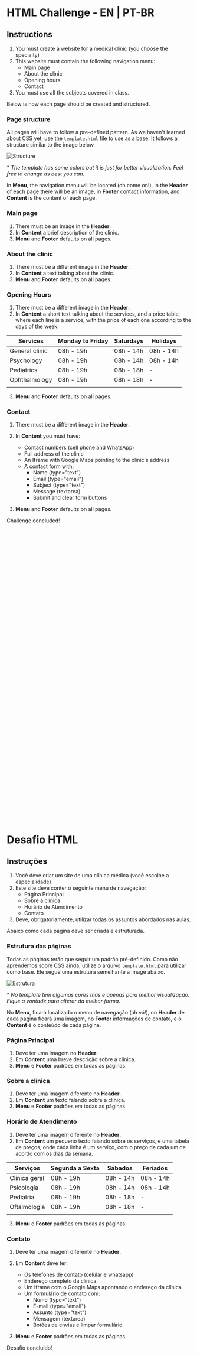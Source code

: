 # HTML Challenge - EN | PT-BR

## Instructions
1. You must create a website for a medical clinic (you choose the specialty)
2. This website must contain the following navigation menu:
     - Main page
     - About the clinic
     - Opening hours
     - Contact
3. You must use all the subjects covered in class.

Below is how each page should be created and structured.

### Page structure

All pages will have to follow a pre-defined pattern. As we haven't learned about CSS yet, use the `template.html` file to use as a base. It follows a structure similar to the image below.

![Structure](https://i.stack.imgur.com/9jI6f.gif)

\* _The template has some colors but it is just for better visualization. Feel free to change as best you can._

In **Menu**, the navigation menu will be located (oh come on!), in the **Header** of each page there will be an image, in **Footer** contact information, and **Content** is the content of each page.
### Main page
1. There must be an image in the **Header**.
2. In **Content** a brief description of the clinic.
3. **Menu** and **Footer** defaults on all pages.

### About the clinic
1. There must be a different image in the **Header**.
2. In **Content** a text talking about the clinic.
3. **Menu** and **Footer** defaults on all pages.

### Opening Hours
1. There must be a different image in the **Header**.
2. In **Content** a short text talking about the services, and a price table, where each line is a service, with the price of each one according to the days of the week.

|Services |Monday to Friday | Saturdays | Holidays |
|---|---|---|---|
|General clinic | 08h - 19h | 08h - 14h | 08h - 14h |
|Psychology | 08h - 19h | 08h - 14h | 08h - 14h |
|Pediatrics | 08h - 19h | 08h - 18h | - |
|Ophthalmology | 08h - 19h | 08h - 18h | - |
|||||

3. **Menu** and **Footer** defaults on all pages.


### Contact
1. There must be a different image in the **Header**.
2. In **Content** you must have:
     - Contact numbers (cell phone and WhatsApp)
     - Full address of the clinic
     - An Iframe with Google Maps pointing to the clinic's address
     - A contact form with:
         - Name (type="text")
         - Email (type="email")
         - Subject (type="text")
         - Message (textarea)
         - Submit and clear form buttons

3. **Menu** and **Footer** defaults on all pages.

Challenge concluded!
<br>
<br>
<br>
<br>
<br>
<br>
<br>
<br>
<br>
<br>
<br>
<br>
<br>
<br>
<br>
<br>
<br>
<br>
<br>
<br>
<br>
<br>
<br>
<br>
<br>
<br>
<br>
<br>
<br>
<br>
<br>
<br>
<br>
<br>
<br>
<br>
<br>
<br>
<br>
<br>
<br>
<br>
<br>
<br>
<br>
<br>
<br>
<br>

# Desafio HTML

## Instruções
1. Você deve criar um site de uma clínica médica (você escolhe a especialidade)
2. Este site deve conter o seguinte menu de navegação:
    - Página Principal
    - Sobre a clínica
    - Horário de Atendimento
    - Contato
3. Deve, obrigatoriamente, utilizar todas os assuntos abordados nas aulas.

Abaixo como cada página deve ser criada e estruturada.

### Estrutura das páginas

Todas as páginas terão que seguir um padrão pré-definido. Como não aprendemos sobre CSS ainda, utilize o arquivo `template.html` para utilizar como base. Ele segue uma estrutura semelhante a image abaixo.

![Estrutura](https://i.stack.imgur.com/9jI6f.gif)

\* _No template tem algumas cores mas é apenas para melhor visualização. Fique a vontade para alterar da melhor forma._

No **Menu**, ficará localizado o menu de navegação (ah vá!), no **Header** de cada página ficará uma imagem, no **Footer** informações de contato, e o **Content** é o conteúdo de cada página.
### Página Principal
1. Deve ter uma imagem no **Header**.
2. Em **Content** uma breve descrição sobre a clínica.
3. **Menu** e **Footer** padrões em todas as páginas.

### Sobre a clínica
1. Deve ter uma imagem diferente no **Header**.
2. Em **Content** um texto falando sobre a clínica.
3. **Menu** e **Footer** padrões em todas as páginas.

### Horário de Atendimento
1. Deve ter uma imagem diferente no **Header**.
2. Em **Content** um pequeno texto falando sobre os serviços, e uma tabela de preços, onde cada linha é um serviço, com o preço de cada um de acordo com os dias da semana.

|Serviços |Segunda a Sexta | Sábados | Feriados |
|---|---|---|---|
|Clínica geral | 08h - 19h  | 08h - 14h | 08h - 14h  |
|Psicologia | 08h - 19h  | 08h - 14h | 08h - 14h  |
|Pediatria | 08h - 19h  | 08h - 18h | - |
|Oftalmologia | 08h - 19h  | 08h - 18h | - |
|||||

3. **Menu** e **Footer** padrões em todas as páginas.


### Contato
1. Deve ter uma imagem diferente no **Header**.
2. Em **Content** deve ter:
    - Os telefones de contato (celular e whatsapp)
    - Endereço completo da clínica
    - Um Iframe com o Google Maps apontando o endereço da clínica
    - Um formulário de contato com:
        - Nome (type="text")
        - E-mail (type="email")
        - Assunto (type="text")
        - Mensagem (textarea)
        - Botões de envias e limpar formulário

3. **Menu** e **Footer** padrões em todas as páginas.

Desafio concluído! 
